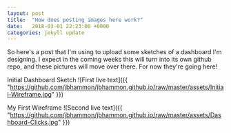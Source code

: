 ```yaml
---
layout: post
title:  "How does posting images here work?"
date:   2018-03-01 22:23:00 +0000
categories: jekyll update
---
```

So here's a post that I'm using to upload some sketches of a dashboard I'm
designing. I expect in the coming weeks this will turn into its own github
repo, and these pictures will move over there. For now they're going here!

Initial Dashboard Sketch
![First live text]({{ "https://github.com/jbhammon/jbhammon.github.io/raw/master/assets/Initial-Wireframe.jpg" }})

My First Wireframe
![Second live text]({{ "https://github.com/jbhammon/jbhammon.github.io/raw/master/assets/Dashboard-Clicks.jpg" }})
